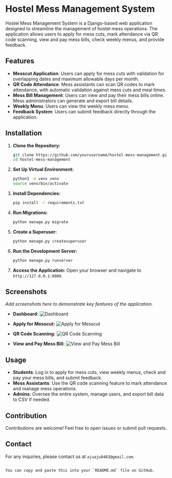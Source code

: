 # Hostel Mess Management System

Hostel Mess Management System is a Django-based web application designed to streamline the management of hostel mess operations. The application allows users to apply for mess cuts, mark attendance via QR code scanning, view and pay mess bills, check weekly menus, and provide feedback.

## Features

- **Messcut Application**: Users can apply for mess cuts with validation for overlapping dates and maximum allowable days per month.
- **QR Code Attendance**: Mess assistants can scan QR codes to mark attendance, with automatic validation against mess cuts and meal times.
- **Mess Bill Management**: Users can view and pay their mess bills online. Mess administrators can generate and export bill details.
- **Weekly Menu**: Users can view the weekly mess menu.
- **Feedback System**: Users can submit feedback directly through the application.

## Installation

1. **Clone the Repository:**
   ```bash
   git clone https://github.com/yourusername/hostel-mess-management.git
   cd hostel-mess-management
   ```

2. **Set Up Virtual Environment:**
   ```bash
   python3 -m venv venv
   source venv/bin/activate
   ```

3. **Install Dependencies:**
   ```bash
   pip install -r requirements.txt
   ```

4. **Run Migrations:**
   ```bash
   python manage.py migrate
   ```

5. **Create a Superuser:**
   ```bash
   python manage.py createsuperuser
   ```

6. **Run the Development Server:**
   ```bash
   python manage.py runserver
   ```

7. **Access the Application:**
   Open your browser and navigate to `http://127.0.0.1:8000`.

## Screenshots

*Add screenshots here to demonstrate key features of the application.*

- **Dashboard:**
  ![Dashboard](screenshots/dashboard.png)

- **Apply for Messcut:**
  ![Apply for Messcut](screenshots/apply_messcut.png)

- **QR Code Scanning:**
  ![QR Code Scanning](screenshots/scan_qr.png)

- **View and Pay Mess Bill:**
  ![View and Pay Mess Bill](screenshots/view_pay_bill.png)

## Usage

- **Students**: Log in to apply for mess cuts, view weekly menus, check and pay your mess bills, and submit feedback.
- **Mess Assistants**: Use the QR code scanning feature to mark attendance and manage mess operations.
- **Admins**: Oversee the entire system, manage users, and export bill data to CSV if needed.

## Contribution

Contributions are welcome! Feel free to open issues or submit pull requests.

## Contact

For any inquiries, please contact us at `ajuaju0483@gmail.com`.
```

You can copy and paste this into your `README.md` file on GitHub.
